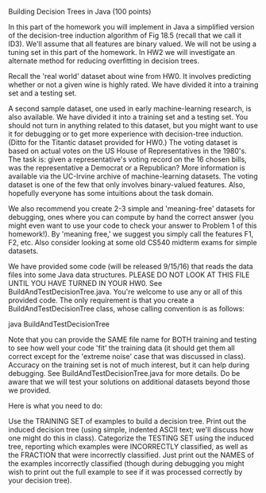 Building Decision Trees in Java (100 points)

In this part of the homework you will implement in Java a simplified version of the decision-tree induction algorithm of Fig 18.5 (recall that we call it ID3). We'll assume that all features are binary valued.
We will not be using a tuning set in this part of the homework. In HW2 we will investigate an alternate method for reducing overfitting in decision trees.

Recall the 'real world' dataset about wine from HW0. It involves predicting whether or not a given wine is highly rated. We have divided it into a training set and a testing set.

A second sample dataset, one used in early machine-learning research, is also available. We have divided it into a training set and a testing set. You should not turn in anything related to this dataset, but you might want to use it for debugging or to get more experience with decision-tree induction. (Ditto for the Titantic dataset provided for HW0.) The voting dataset is based on actual votes on the US House of Representatives in the 1980's. The task is: given a representative's voting record on the 16 chosen bills, was the representative a Democrat or a Republican? More information is available via the UC-Irvine archive of machine-learning datasets. The voting dataset is one of the few that only involves binary-valued features. Also, hopefully everyone has some intuitions about the task domain.

We also recommend you create 2-3 simple and 'meaning-free' datasets for debugging, ones where you can compute by hand the correct answer (you might even want to use your code to check your answer to Problem 1 of this homework!). By 'meaning free,' we suggest you simply call the features F1, F2, etc. Also consider looking at some old CS540 midterm exams for simple datasets.

We have provided some code (will be released 9/15/16) that reads the data files into some Java data structures. PLEASE DO NOT LOOK AT THIS FILE UNTIL YOU HAVE TURNED IN YOUR HW0. See BuildAndTestDecisionTree.java. You're welcome to use any or all of this provided code. The only requirement is that you create a BuildAndTestDecisionTree class, whose calling convention is as follows:


  java BuildAndTestDecisionTree <trainsetFilename> <testsetFilename> 

Note that you can provide the SAME file name for BOTH training and testing to see how well your code 'fit' the training data (it should get them all correct except for the 'extreme noise' case that was discussed in class). Accuracy on the training set is not of much interest, but it can help during debugging.
See BuildAndTestDecisionTree.java for more details. Do be aware that we will test your solutions on additional datasets beyond those we provided.

Here is what you need to do:

Use the TRAINING SET of examples to build a decision tree.
Print out the induced decision tree (using simple, indented ASCII text; we'll discuss how one might do this in class).
Categorize the TESTING SET using the induced tree, reporting which examples were INCORRECTLY classified, as well as the FRACTION that were incorrectly classified. Just print out the NAMES of the examples incorrectly classified (though during debugging you might wish to print out the full example to see if it was processed correctly by your decision tree).
